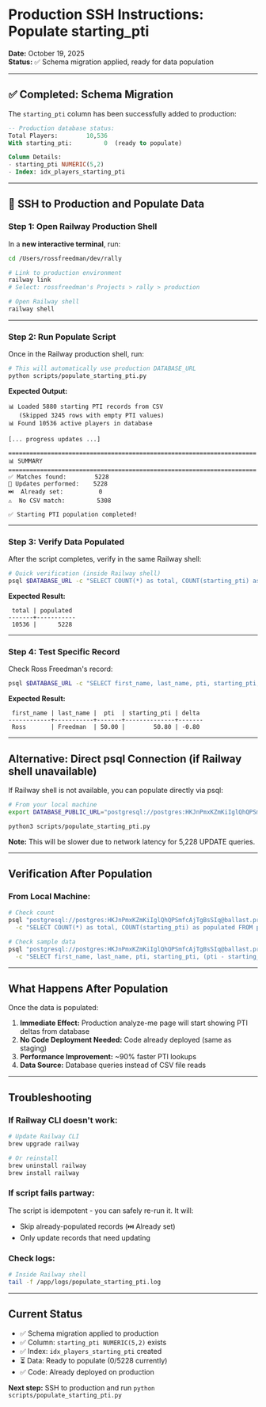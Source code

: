 # Production SSH Instructions: Populate starting_pti

**Date:** October 19, 2025  
**Status:** ✅ Schema migration applied, ready for data population

---

## ✅ Completed: Schema Migration

The `starting_pti` column has been successfully added to production:

```sql
-- Production database status:
Total Players:        10,536
With starting_pti:         0  (ready to populate)

Column Details:
- starting_pti NUMERIC(5,2)
- Index: idx_players_starting_pti
```

---

## 🚀 SSH to Production and Populate Data

### Step 1: Open Railway Production Shell

In a **new interactive terminal**, run:

```bash
cd /Users/rossfreedman/dev/rally

# Link to production environment
railway link
# Select: rossfreedman's Projects > rally > production

# Open Railway shell
railway shell
```

---

### Step 2: Run Populate Script

Once in the Railway production shell, run:

```bash
# This will automatically use production DATABASE_URL
python scripts/populate_starting_pti.py
```

**Expected Output:**
```
📊 Loaded 5880 starting PTI records from CSV
   (Skipped 3245 rows with empty PTI values)
📊 Found 10536 active players in database

[... progress updates ...]

======================================================================
📊 SUMMARY
======================================================================
✅ Matches found:        5228
📝 Updates performed:    5228
⏭️  Already set:          0
⚠️  No CSV match:         5308

✅ Starting PTI population completed!
```

---

### Step 3: Verify Data Populated

After the script completes, verify in the same Railway shell:

```bash
# Quick verification (inside Railway shell)
psql $DATABASE_URL -c "SELECT COUNT(*) as total, COUNT(starting_pti) as populated FROM players WHERE is_active = true;"
```

**Expected Result:**
```
 total | populated 
-------+-----------
 10536 |      5228
```

---

### Step 4: Test Specific Record

Check Ross Freedman's record:

```bash
psql $DATABASE_URL -c "SELECT first_name, last_name, pti, starting_pti, (pti - starting_pti) as delta FROM players WHERE first_name = 'Ross' AND last_name = 'Freedman' LIMIT 1;"
```

**Expected Result:**
```
 first_name | last_name |  pti  | starting_pti | delta 
------------+-----------+-------+--------------+-------
 Ross       | Freedman  | 50.00 |        50.80 | -0.80
```

---

## Alternative: Direct psql Connection (if Railway shell unavailable)

If Railway shell is not available, you can populate directly via psql:

```bash
# From your local machine
export DATABASE_PUBLIC_URL="postgresql://postgres:HKJnPmxKZmKiIglQhQPSmfcAjTgBsSIq@ballast.proxy.rlwy.net:40911/railway"

python3 scripts/populate_starting_pti.py
```

**Note:** This will be slower due to network latency for 5,228 UPDATE queries.

---

## Verification After Population

### From Local Machine:

```bash
# Check count
psql "postgresql://postgres:HKJnPmxKZmKiIglQhQPSmfcAjTgBsSIq@ballast.proxy.rlwy.net:40911/railway" \
  -c "SELECT COUNT(*) as total, COUNT(starting_pti) as populated FROM players WHERE is_active = true;"

# Check sample data
psql "postgresql://postgres:HKJnPmxKZmKiIglQhQPSmfcAjTgBsSIq@ballast.proxy.rlwy.net:40911/railway" \
  -c "SELECT first_name, last_name, pti, starting_pti, (pti - starting_pti) as delta FROM players WHERE starting_pti IS NOT NULL ORDER BY RANDOM() LIMIT 5;"
```

---

## What Happens After Population

Once the data is populated:

1. **Immediate Effect:** Production analyze-me page will start showing PTI deltas from database
2. **No Code Deployment Needed:** Code already deployed (same as staging)
3. **Performance Improvement:** ~90% faster PTI lookups
4. **Data Source:** Database queries instead of CSV file reads

---

## Troubleshooting

### If Railway CLI doesn't work:

```bash
# Update Railway CLI
brew upgrade railway

# Or reinstall
brew uninstall railway
brew install railway
```

### If script fails partway:

The script is idempotent - you can safely re-run it. It will:
- Skip already-populated records (⏭️ Already set)
- Only update records that need updating

### Check logs:

```bash
# Inside Railway shell
tail -f /app/logs/populate_starting_pti.log
```

---

## Current Status

- ✅ Schema migration applied to production
- ✅ Column: `starting_pti NUMERIC(5,2)` exists
- ✅ Index: `idx_players_starting_pti` created
- ⏳ Data: Ready to populate (0/5228 currently)
- ✅ Code: Already deployed on production

**Next step:** SSH to production and run `python scripts/populate_starting_pti.py`

